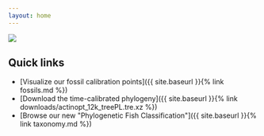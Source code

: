 ```yaml
---
layout: home
---
```


<img src="{% asset front-page-tree@1x.png @path %}" srcset="{% asset front-page-tree@3x.png @path %} 3x, {% asset front-page-tree@2x.png @path %} 2x, {% asset front-page-tree@1x.png @path %} 1x"/>


## Quick links

* [Visualize our fossil calibration points]({{ site.baseurl }}{% link fossils.md %})
* [Download the time-calibrated phylogeny]({{ site.baseurl }}{% link downloads/actinopt_12k_treePL.tre.xz %})
* [Browse our new "Phylogenetic Fish Classification"]({{ site.baseurl }}{% link taxonomy.md %})
